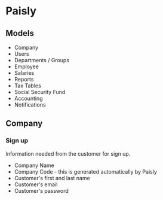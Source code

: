 Paisly
======

Models
------

* Company
* Users
* Departments / Groups
* Employee
* Salaries
* Reports
* Tax Tables
* Social Security Fund
* Accounting
* Notifications


Company
-------

### Sign up

Information needed from the customer for sign up.

* Company Name
* Company Code - this is generated automatically by Paisly
* Customer's first and last name
* Customer's email
* Customer's password